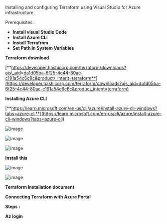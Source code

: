 Installing and configuring Terraform using Visual Studio for Azure infrastructure

Prerequisites:

- **Install visual Studio Code**
- **Install Azure CLI**
- **Install Terrafrom**
- **Set Path in System Variables**

**Terraform download**

[**https://developer.hashicorp.com/terraform/downloads?ajs\_aid=da1d05ba-6f25-4c44-80ae-c191a54c6c8c&product\_intent=terraform**](https://developer.hashicorp.com/terraform/downloads?ajs_aid=da1d05ba-6f25-4c44-80ae-c191a54c6c8c&product_intent=terraform)

**Installing Azure CLI**

[**https://learn.microsoft.com/en-us/cli/azure/install-azure-cli-windows?tabs=azure-cli**](https://learn.microsoft.com/en-us/cli/azure/install-azure-cli-windows?tabs=azure-cli)

![image](https://github.com/arjunedify/Arjun/assets/132984407/cf3b2667-310f-425e-9808-3f9ac2ebaddb)

![image](https://github.com/arjunedify/Arjun/assets/132984407/523b3572-d78d-4f95-a04d-96c6c106ed13)

![image](https://github.com/arjunedify/Arjun/assets/132984407/df2fa1cd-1239-4537-aaa2-cb988f6f68f8)

**Install this**

![image](https://github.com/arjunedify/Arjun/assets/132984407/7f7c6061-df2f-45b1-9af3-5632811275eb)

![image](https://github.com/arjunedify/Arjun/assets/132984407/cd54123b-3afd-4d72-b4e3-523007a07e6c)

**Terraform installation document**

**Connecting Terraform with Azure Portal**

**Steps :**

**Az login**
